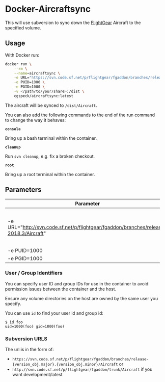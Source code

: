 # Docker-Aircraftsync

This will use subversion to sync down the [FlightGear](http://home.flightgear.org/) Aircraft to the specified volume.

## Usage

With Docker run:

```bash
docker run \
    --rm \
    --name=aircraftsync \
    -e URL="https://svn.code.sf.net/p/flightgear/fgaddon/branches/release-2018.3/" \
    -e PUID=1000 \
    -e PGID=1000 \
    -v </path/to/your/share>:/dist \
    cgspeck/aircraftsync:latest
```

The aircraft will be synced to `/dist/Aircraft`.

You can also add the following commands to the end of the run command to  change the way it behaves:

**`console`**

Bring up a bash terminal within the container.

**`cleanup`**

Run `svn cleanup`, e.g. fix a broken checkout.

**`root`**

Bring up a root terminal within the container.

## Parameters

Parameter | Function
--- | ---
-e URL="http://svn.code.sf.net/p/flightgear/fgaddon/branches/release-2018.3/Aircraft" | Which subversion repository to clone aircraft from
-e PUID=1000 | User ID
-e PGID=1000 | Group ID

### User / Group Identifiers

You can specify user ID and group IDs for use in the container to avoid permission issues between the container and the host.

Ensure any volume directories on the host are owned by the same user you specify.

You can use `id` to find your user id and group id:

```
$ id foo
uid=1000(foo) gid=1000(foo)
```

### Subversion URLS

The url is in the form of:

* `https://svn.code.sf.net/p/flightgear/fgaddon/branches/release-{version_obj.major}.{version_obj.minor}/Aircraft` or
* `http://svn.code.sf.net/p/flightgear/fgaddon/trunk/Aircraft` if you want development/latest
